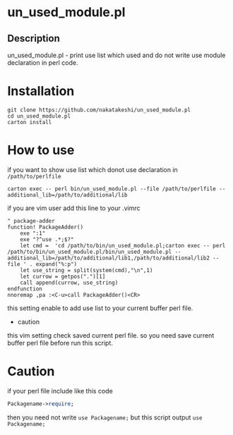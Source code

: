 **un_used_module.pl**
=================

Description
-----------

un_used_module.pl - print use list which used and do not write use module declaration in perl code.


Installation
============

```
git clone https://github.com/nakatakeshi/un_used_module.pl
cd un_used_module.pl
carton install
```

How to use
============
if you want to show use list which donot use declaration in `/path/to/perlfile`
```
carton exec -- perl bin/un_used_module.pl --file /path/to/perlfile --additional_lib=/path/to/additional/lib
```

if you are vim user add this line to your .vimrc
```vim
" package-adder
function! PackageAdder()
    exe ":1"
    exe "?^use .*;$?"
    let cmd =  'cd /path/to/bin/un_used_module.pl;carton exec -- perl /path/to/bin/un_used_module.pl/bin/un_used_module.pl --additional_lib=/path/to/additional/lib1,/path/to/additional/lib2 --file ' . expand("%:p")
    let use_string = split(system(cmd),"\n",1)
    let currow = getpos(".")[1]
    call append(currow, use_string)
endfunction
nnoremap ,pa :<C-u>call PackageAdder()<CR>
```
this setting enable to add use list to your current buffer perl file.

* caution

this vim setting check saved current perl file. so you need save current buffer perl file before run this script.

Caution
============
if your perl file include like this code
```perl
Packagename->require;
```
then you need not write `use Packagename;` but this script output `use Packagename;`
